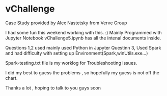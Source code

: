 # vChallenge
Case Study provided by Alex Nastetsky from Verve Group

I had some fun this weekend working with this. :)
Mainly Programmed with Jupyter Notebook 
vChallenge5.ipynb has all the intenal documents inside.

Questions 1,2 used mainly used Python in Jupyter
Questinn 3, Used Spark and had difficulty with setting up Environment(Spark,winUtils.exe...)

Spark-testing.txt file is my worklog for Troubleshooting issues.

I did my best to guess the problems , so hopefully my guess is not off the chart.

Thanks a lot , hoping to talk to you guys soon

